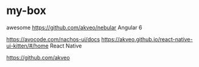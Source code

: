 # my-box

awesome 
https://github.com/akveo/nebular Angular 6

https://avocode.com/nachos-ui/docs
https://akveo.github.io/react-native-ui-kitten/#/home React Native

https://github.com/akveo
